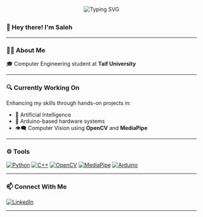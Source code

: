
<p align="center">
  <img src="https://readme-typing-svg.herokuapp.com?font=Fira+Code&size=24&pause=1000&color=00F7FF&center=true&vCenter=true&width=435&lines=Hello%2C+World!" alt="Typing SVG" />
</p>

## <h3 align="left">👋 Hey there! I'm Saleh</h3>
---

### 🧑‍💻 About Me
🎓 Computer Engineering student at **Taif University**

---

### 🔍 Currently Working On
Enhancing my skills through hands-on projects in:
- 🧠 Artificial Intelligence  
- 🤖 Arduino-based hardware systems  
- 👁️‍🗨️ Computer Vision using **OpenCV** and **MediaPipe**

---

### ⚙️ Tools 

[![Python](https://img.shields.io/badge/Python-3776AB?style=flat&logo=python&logoColor=white)](https://www.python.org/)
[![C++](https://img.shields.io/badge/C++-00599C?style=flat&logo=c%2B%2B&logoColor=white)](https://isocpp.org/)
[![OpenCV](https://img.shields.io/badge/OpenCV-5C3EE8?style=flat&logo=opencv&logoColor=white)](https://opencv.org/)
[![MediaPipe](https://img.shields.io/badge/MediaPipe-FF6F00?style=flat&logo=google&logoColor=white)](https://mediapipe.dev/)
[![Arduino](https://img.shields.io/badge/Arduino-00979D?style=flat&logo=arduino&logoColor=white)](https://www.arduino.cc/)



---

### 📫 Connect With Me

[![LinkedIn](https://img.shields.io/badge/-LinkedIn-0077B5?style=flat&logo=linkedin&logoColor=white)](https://www.linkedin.com/in/saleh-baderah-26202828b)


---

